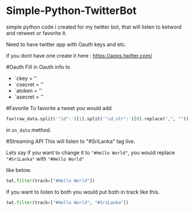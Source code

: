 # Simple-Python-TwitterBot
simple python code i created for my twitter bot, that will listen to ketword and retweet or favorite it.

Need to have twitter app with Oauth keys and etc.

if you dont have one create it here : https://apps.twitter.com/

#Oauth
Fill in Oauth info to

* `ckey = ''
* `csecret = ''
* `atoken = ''
* `asecret = ''

#Favorite
To favorite a tweet you would add

```python
fav(raw_data.split('"id":')[1].split('"id_str":')[0].replace(",", ""))
```

in ```on_data``` method. 

#Streaming API
This will listen to "#SriLanka" tag live.
 
Lets say if you want to change it to ```"#Hello World"```, you would replace ```"#SriLanka"``` with ```"#Hello World"```

like below.
```python
twt.filter(track=["#Hello World"])
```

If you want to listen to both you would put both in track like this.

```python
twt.filter(track=["#Hello World", "#SriLanka"])
```


